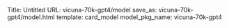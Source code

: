 Title: Untitled
URL: vicuna-70k-gpt4/model
save_as: vicuna-70k-gpt4/model.html
template: card_model
model_pkg_name: vicuna-70k-gpt4

